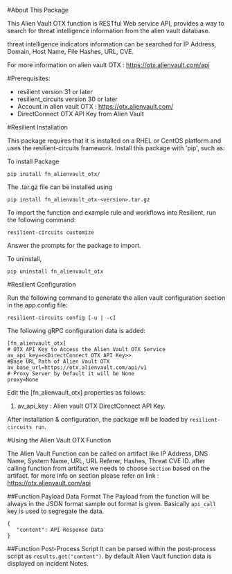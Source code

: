 #About This Package

This Alien Vault OTX function is RESTful Web service API, provides a way to search for threat intelligence information from the alien vault database.

   threat intelligence indicators information can be searched for IP Address, Domain, Host Name, File Hashes, URL, CVE.
 
   For more information on alien vault OTX : https://otx.alienvault.com/api
    
#Prerequisites:

* resilient version 31 or later
* resilient_circuits version 30 or later
* Account in alien vault OTX : https://otx.alienvault.com/
* DirectConnect OTX API Key from Alien Vault

#Resilient Installation

This package requires that it is installed on a RHEL or CentOS platform and uses the resilient-circuits framework.
Install this package with 'pip', such as:
    
 To install Package 

    pip install fn_alienvault_otx/
    
 The .tar.gz file can be installed using

    pip install fn_alienvault_otx-<version>.tar.gz
        
To import the function and example rule and workflows into Resilient, run the following command:

    resilient-circuits customize
 Answer the prompts for the package to import.

To uninstall,

    pip uninstall fn_alienvault_otx
 
#Resilient Configuration

Run the following command to generate the alien vault configuration section in the app.config file:

    resilient-circuits config [-u | -c]     

The following gRPC configuration data is added:
                    
    [fn_alienvault_otx]
    # OTX API Key to Access the Alien Vault OTX Service 
    av_api_key=<<DirectConnect OTX API Key>>
    #Base URL Path of Alien Vault OTX
    av_base_url=https://otx.alienvault.com/api/v1
    # Proxy Server by Default it will be None
    proxy=None

Edit the [fn_alienvault_otx] properties as follows:
    
   1. av_api_key : Alien vault OTX DirectConnect API Key.
    
After installation & configuration, the package will be loaded by `resilient-circuits run`.
  
#Using the Alien Vault OTX Function
    
  The Alien Vault Function can be called on artifact like IP Address, DNS Name, System Name, URL, URL Referer, 
  Hashes, Threat CVE ID.
  after calling function from artifact we needs to choose `Section` based on the artifact. for more info on section 
  please refer on link : https://otx.alienvault.com/api
  
##Function Payload Data Format
  The Payload from the function will be always in the JSON format sample out format is given.
  Basically `api_call` key is used to segregate the data.
  
    {
       "content": API Response Data
    }
    
##Function Post-Process Script
 It can be parsed within the post-process script as `results.get("content")`.
 by default Alien Vault function data is displayed on incident Notes. 



